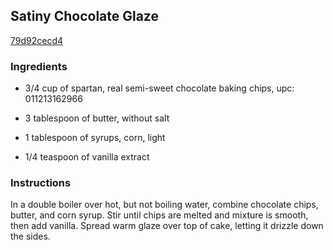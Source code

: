 ## Satiny Chocolate Glaze

[79d92cecd4](http://allrecipes.com/recipe/satiny-chocolate-glaze/)

### Ingredients

 - 3/4 cup of spartan, real semi-sweet chocolate baking chips, upc: 011213162966

 - 3 tablespoon of butter, without salt

 - 1 tablespoon of syrups, corn, light

 - 1/4 teaspoon of vanilla extract

### Instructions

In a double boiler over hot, but not boiling water, combine chocolate chips, butter, and corn syrup. Stir until chips are melted and mixture is smooth, then add vanilla. Spread warm glaze over top of cake, letting it drizzle down the sides.